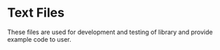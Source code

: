 
# Text Files

These files are used for development and testing of library and provide example code to user. 
